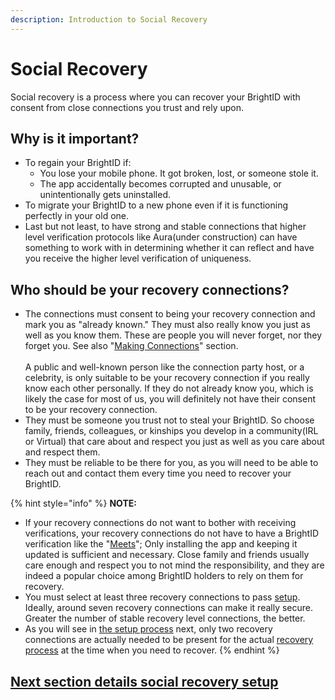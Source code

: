 ```yaml
---
description: Introduction to Social Recovery
---
```


# Social Recovery

Social recovery is a process where you can recover your BrightID with consent from close connections you trust and rely upon.

## **Why is it important?**

* To regain your BrightID if:
  * You lose your mobile phone. It got broken, lost, or someone stole it.
  * The app accidentally becomes corrupted and unusable, or unintentionally gets uninstalled.
* To migrate your BrightID to a new phone even if it is functioning perfectly in your old one.
* Last but not least, to have strong and stable connections that higher level verification protocols like Aura(under construction) can have something to work with in determining whether it can reflect and have you receive the higher level verification of uniqueness.

## **Who should be your recovery connections?**

* The connections must consent to being your recovery connection and mark you as "already known." They must also really know you just as well as you know them. These are people you will never forget, nor they forget you. See also "[Making Connections](../../../verifications/making-connections/)" section.\
  \
  A public and well-known person like the connection party host, or a celebrity, is only suitable to be your recovery connection if you really know each other personally. If they do not already know you, which is likely the case for most of us, you will definitely not have their consent to be your recovery connection.
* They must be someone you trust not to steal your BrightID. So choose family, friends, colleagues, or kinships you develop in a community(IRL or Virtual) that care about and respect you just as well as you care about and respect them.
* They must be reliable to be there for you, as you will need to be able to reach out and contact them every time you need to recover your BrightID.

{% hint style="info" %}
**NOTE:**

* If your recovery connections do not want to bother with receiving verifications, your recovery connections do not have to have a BrightID verification like the "[Meets](../../../verifications/meets-verification/)"; Only installing the app and keeping it updated is sufficient and necessary. Close family and friends usually care enough and respect you to not mind the responsibility, and they are indeed a popular choice among BrightID holders to rely on them for recovery.
* You must select at least three recovery connections to pass [setup](set-it-up/). Ideally, around seven recovery connections can make it really secure. Greater the number of stable recovery level connections, the better.
* As you will see in [the setup process](set-it-up/) next, only two recovery connections are actually needed to be present for the actual [recovery process](recover.md) at the time when you need to recover.
{% endhint %}

## [Next section details social recovery setup](set-it-up/)

